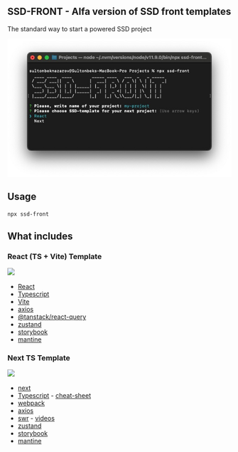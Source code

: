 ## SSD-FRONT - Alfa version of SSD front templates

The standard way to start a powered SSD project

<img src="./public/terminal.jpeg" width="800">

## Usage

```sh
npx ssd-front
```

## What includes

### React (TS + Vite) Template

![](https://miro.medium.com/v2/resize:fit:400/format:webp/1*A4AhcQBucS8bLpNRq3HCLg.png)

- [React](https://react.dev/)
- [Typescript](https://www.typescriptlang.org/)
- [Vite](https://vitejs.dev/)
- [axios](https://axios-http.com/docs/intro)
- [@tanstack/react-query](https://tanstack.com/query/latest)
- [zustand](https://docs.pmnd.rs/zustand/getting-started/introduction)
- [storybook](https://storybook.js.org/docs/react/get-started/install/)
- [mantine](https://v6.mantine.dev/)

### Next TS Template

![](https://camo.githubusercontent.com/39791c3e4c4387b8b913628a8f258768ea3a4a71fc815ced2219f81c22c71f6a/68747470733a2f2f6173736574732e76657263656c2e636f6d2f696d6167652f75706c6f61642f76313636323133303535392f6e6578746a732f49636f6e5f6c696768745f6261636b67726f756e642e706e67)

- [next](https://nextjs.org/)
- [Typescript](https://www.typescriptlang.org/) - [cheat-sheet](https://www.typescriptlang.org/cheatsheets)
- [webpack](https://webpack.js.org/)
- [axios](https://axios-http.com/docs/intro)
- [swr](https://swr.vercel.app/) - [videos](https://youtu.be/7y1cp8mm45c)
- [zustand](https://docs.pmnd.rs/zustand/getting-started/introduction)
- [storybook](https://storybook.js.org/docs/react/get-started/install/)
- [mantine](https://v6.mantine.dev/)
